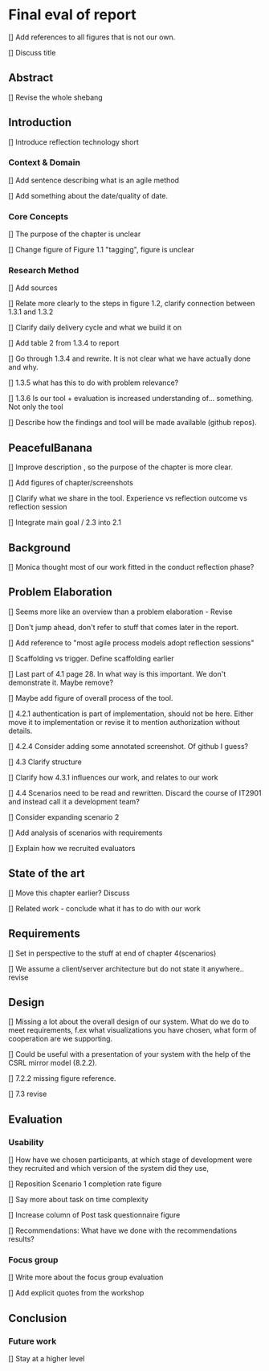 # Final eval of report
[] Add references to all figures that is not our own. 

[] Discuss title

## Abstract
[] Revise the whole shebang

## Introduction
[] Introduce reflection technology short

### Context & Domain
[] Add sentence describing what is an agile method

[] Add something about the date/quality of date.

### Core Concepts
[] The purpose of the chapter is unclear

[] Change figure of Figure 1.1 "tagging", figure is unclear

### Research Method
[] Add sources

[] Relate more clearly to the steps in figure 1.2, clarify connection between 1.3.1 and 1.3.2

[] Clarify daily delivery cycle and what we build it on

[] Add table 2 from 1.3.4 to report

[] Go through 1.3.4 and rewrite. It is not clear what we have actually done and why. 

[] 1.3.5 what has this to do with problem relevance? 

[] 1.3.6 Is our tool + evaluation is increased understanding of... something. Not only the tool

[] Describe how the findings and tool will be made available (github repos).

## PeacefulBanana
[] Improve description , so the purpose of the chapter is more clear. 

[] Add figures of chapter/screenshots

[] Clarify what we share in the tool. Experience vs reflection outcome vs reflection session

[] Integrate main goal / 2.3 into 2.1 

## Background
[] Monica thought most of our work fitted in the conduct reflection phase?

## Problem Elaboration
[] Seems more like an overview than a problem elaboration - Revise

[] Don't jump ahead, don't refer to stuff that comes later in the report. 

[] Add reference to "most agile process models adopt reflection sessions"

[] Scaffolding vs trigger. Define scaffolding earlier

[] Last part of 4.1 page 28. In what way is this important. We don't demonstrate it. Maybe remove?

[] Maybe add figure of overall process of the tool.

[] 4.2.1 authentication is part of implementation, should not be here. Either move it to implementation or revise it to mention authorization without details. 

[] 4.2.4 Consider adding some annotated screenshot. Of github I guess?

[] 4.3 Clarify structure

[] Clarify how 4.3.1 influences our work, and relates to our work 

[] 4.4 Scenarios need to be read and rewritten. Discard the course of IT2901 and instead call it a development team?

[] Consider expanding scenario 2

[] Add analysis of scenarios with requirements

[] Explain how we recruited evaluators

## State of the art
[] Move this chapter earlier? Discuss

[] Related work - conclude what it has to do with our work

## Requirements
[] Set in perspective to the stuff at end of chapter 4(scenarios)

[] We assume a client/server architecture but do not state it anywhere.. revise

## Design
[] Missing a lot about the overall design of our system. What do we do to meet requirements, f.ex what visualizations you have chosen, what form of cooperation are we supporting. 

[] Could be useful with a presentation of your system with the help of the CSRL mirror model (8.2.2).

[] 7.2.2 missing figure reference. 

[] 7.3 revise

## Evaluation
### Usability
[] How have we chosen participants, at which stage of development were they recruited and which version of the system did they use,

[] Reposition Scenario 1 completion rate figure

[] Say more about task on time complexity

[] Increase column of Post task questionnaire figure

[] Recommendations: What have we done with the recommendations results?

### Focus group
[] Write more about the focus group evaluation

[] Add explicit quotes from the workshop

## Conclusion
### Future work
[] Stay at a higher level





